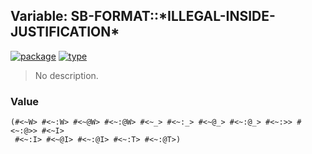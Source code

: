 ## Variable: SB-FORMAT::\*ILLEGAL-INSIDE-JUSTIFICATION\*
[![package](https://img.shields.io/badge/Package-SB--FORMAT-5f9ea0.svg?style=social&colorA=999999)](../) [![type](https://img.shields.io/badge/Type-Variable-5f9ea0.svg?style=social&colorA=999999)](../#variable) 

> No description.

### Value
```
(#<~W> #<~:W> #<~@W> #<~:@W> #<~_> #<~:_> #<~@_> #<~:@_> #<~:>> #<~:@>> #<~I>
 #<~:I> #<~@I> #<~:@I> #<~:T> #<~:@T>)
```
